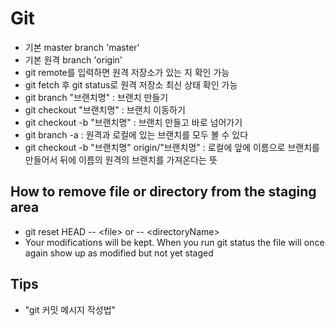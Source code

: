 # Git

- 기본 master branch 'master'
- 기본 원격 branch 'origin'
- git remote를 입력하면 원격 저장소가 있는 지 확인 가능
- git fetch 후 git status로 원격 저장소 최신 상태 확인 가능
- git branch "브랜치명" : 브랜치 만들기
- git checkout "브랜치명" : 브랜치 이동하기
- git checkout -b "브랜치명" : 브랜치 만들고 바로 넘어가기
- git branch -a : 원격과 로컬에 있는 브랜치를 모두 볼 수 있다
- git checkout -b "브랜치명" origin/"브랜치명" : 로컬에 앞에 이름으로 브랜치를 만들어서 뒤에 이름의 원격의 브랜치를 가져온다는 뜻

## How to remove file or directory from the staging area

- git reset HEAD -- \<file> or -- \<directoryName>
- Your modifications will be kept. When you run git status the file will once again show up as modified but not yet staged

## Tips

- "git 커밋 메시지 작성법"
